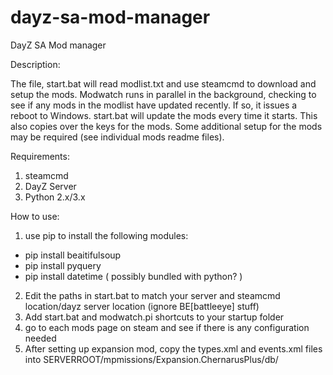 # dayz-sa-mod-manager
DayZ SA Mod manager

Description:

The file, start.bat will read modlist.txt and use steamcmd to download and setup the mods. Modwatch runs in parallel in the background, checking to see if any mods in the modlist have updated recently. If so, it issues a reboot to Windows. start.bat will update the mods every time it starts. This also copies over the keys for the mods. Some additional setup for the mods may be required (see individual mods readme files). 

Requirements:
1. steamcmd
2. DayZ Server 
3. Python 2.x/3.x

How to use:

1. use pip to install the following modules:
  - pip install beaitifulsoup
  - pip install pyquery
  - pip install datetime ( possibly bundled with python? )
2. Edit the paths in start.bat to match your server and steamcmd location/dayz server location (ignore BE[battleeye] stuff)
3. Add start.bat and modwatch.pi shortcuts to your startup folder
4. go to each mods page on steam and see if there is any configuration needed  
4. After setting up expansion mod, copy the types.xml and events.xml files into SERVERROOT/mpmissions/Expansion.ChernarusPlus/db/ 
